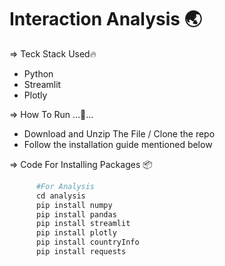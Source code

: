 # Interaction Analysis 🌏

=> Teck Stack Used🔥
- Python
- Streamlit
- Plotly

=> How To Run ...🏃...
- Download and Unzip The File / Clone the repo
- Follow the installation guide mentioned below

=> Code For Installing Packages 📦
```python
      #For Analysis
      cd analysis
      pip install numpy
      pip install pandas
      pip install streamlit
      pip install plotly
      pip install countryInfo
      pip install requests
```